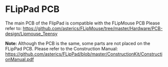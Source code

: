 # FLipPad PCB

The main PCB of the FlipPad is compatible with the FLipMouse PCB
Please refer to: https://github.com/asterics/FLipMouse/tree/master/Hardware/PCB-design/Lipmouse_Teensy

__Note:__ Although the PCB is the same, some parts are not placed on the FLipPad PCB. Please refer to the Construction Manual: https://github.com/asterics/FLipPad/blob/master/ConstructionKit/ConstructionManual.pdf
